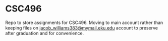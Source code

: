 # CSC496

Repo to store assignments for CSC496. Moving to main account rather than keeping files on jacob_williams383@mymail.eku.edu account to preserve after graduation and for convenience.
